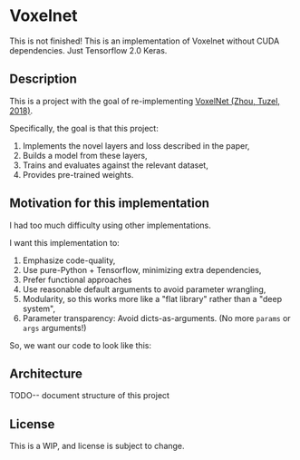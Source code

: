 # Voxelnet 

This is not finished! This is an implementation of Voxelnet without CUDA dependencies. Just Tensorflow 2.0 Keras.

## Description

This is a project with the goal of re-implementing
[VoxelNet (Zhou, Tuzel, 2018)](https://openaccess.thecvf.com/content_cvpr_2018/papers/Zhou_VoxelNet_End-to-End_Learning_CVPR_2018_paper.pdf).

Specifically, the goal is that this project:

1. Implements the novel layers and loss described in the paper,
2. Builds a model from these layers,
3. Trains and evaluates against the relevant dataset,
4. Provides pre-trained weights.

## Motivation for this implementation

I had too much difficulty using other implementations.

I want this implementation to:

1. Emphasize code-quality,
2. Use pure-Python + Tensorflow, minimizing extra dependencies,
3. Prefer functional approaches
4. Use reasonable default arguments to avoid parameter wrangling,
5. Modularity, so this works more like a "flat library" rather than a "deep system",
6. Parameter transparency: Avoid dicts-as-arguments. (No more `params` or `args` arguments!) 

So, we want our code to look like this:

## Architecture

TODO-- document structure of this project

## License

This is a WIP, and license is subject to change. 
